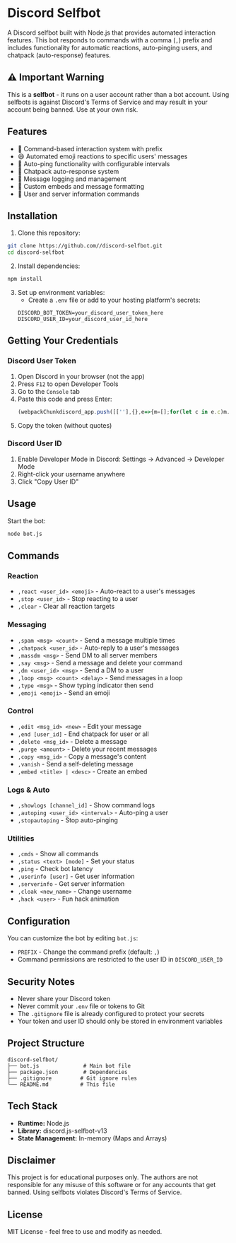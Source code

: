 # Discord Selfbot

A Discord selfbot built with Node.js that provides automated interaction features. This bot responds to commands with a comma (`,`) prefix and includes functionality for automatic reactions, auto-pinging users, and chatpack (auto-response) features.

## ⚠️ Important Warning

This is a **selfbot** - it runs on a user account rather than a bot account. Using selfbots is against Discord's Terms of Service and may result in your account being banned. Use at your own risk.

## Features

- 🎯 Command-based interaction system with prefix
- 😄 Automated emoji reactions to specific users' messages  
- 📢 Auto-ping functionality with configurable intervals
- 💬 Chatpack auto-response system
- 📝 Message logging and management
- 🎨 Custom embeds and message formatting
- 🔧 User and server information commands

## Installation

1. Clone this repository:
```bash
git clone https://github.com//discord-selfbot.git
cd discord-selfbot
```

2. Install dependencies:
```bash
npm install
```

3. Set up environment variables:
   - Create a `.env` file or add to your hosting platform's secrets:
   ```
   DISCORD_BOT_TOKEN=your_discord_user_token_here
   DISCORD_USER_ID=your_discord_user_id_here
   ```

## Getting Your Credentials

### Discord User Token
1. Open Discord in your browser (not the app)
2. Press `F12` to open Developer Tools
3. Go to the `Console` tab
4. Paste this code and press Enter:
   ```javascript
   (webpackChunkdiscord_app.push([[''],{},e=>{m=[];for(let c in e.c)m.push(e.c[c])}]),m).find(m=>m?.exports?.default?.getToken!==void 0).exports.default.getToken()
   ```
5. Copy the token (without quotes)

### Discord User ID
1. Enable Developer Mode in Discord: Settings → Advanced → Developer Mode
2. Right-click your username anywhere
3. Click "Copy User ID"

## Usage

Start the bot:
```bash
node bot.js
```

## Commands

### Reaction
- `,react <user_id> <emoji>` - Auto-react to a user's messages
- `,stop <user_id>` - Stop reacting to a user
- `,clear` - Clear all reaction targets

### Messaging
- `,spam <msg> <count>` - Send a message multiple times
- `,chatpack <user_id>` - Auto-reply to a user's messages
- `,massdm <msg>` - Send DM to all server members
- `,say <msg>` - Send a message and delete your command
- `,dm <user_id> <msg>` - Send a DM to a user
- `,loop <msg> <count> <delay>` - Send messages in a loop
- `,type <msg>` - Show typing indicator then send
- `,emoji <emoji>` - Send an emoji

### Control
- `,edit <msg_id> <new>` - Edit your message
- `,end [user_id]` - End chatpack for user or all
- `,delete <msg_id>` - Delete a message
- `,purge <amount>` - Delete your recent messages
- `,copy <msg_id>` - Copy a message's content
- `,vanish` - Send a self-deleting message
- `,embed <title> | <desc>` - Create an embed

### Logs & Auto
- `,showlogs [channel_id]` - Show command logs
- `,autoping <user_id> <interval>` - Auto-ping a user
- `,stopautoping` - Stop auto-pinging

### Utilities
- `,cmds` - Show all commands
- `,status <text> [mode]` - Set your status
- `,ping` - Check bot latency
- `,userinfo [user]` - Get user information
- `,serverinfo` - Get server information
- `,cloak <new_name>` - Change username
- `,hack <user>` - Fun hack animation

## Configuration

You can customize the bot by editing `bot.js`:

- `PREFIX` - Change the command prefix (default: `,`)
- Command permissions are restricted to the user ID in `DISCORD_USER_ID`

## Security Notes

- Never share your Discord token
- Never commit your `.env` file or tokens to Git
- The `.gitignore` file is already configured to protect your secrets
- Your token and user ID should only be stored in environment variables

## Project Structure

```
discord-selfbot/
├── bot.js              # Main bot file
├── package.json        # Dependencies
├── .gitignore         # Git ignore rules
└── README.md          # This file
```

## Tech Stack

- **Runtime:** Node.js
- **Library:** discord.js-selfbot-v13
- **State Management:** In-memory (Maps and Arrays)

## Disclaimer

This project is for educational purposes only. The authors are not responsible for any misuse of this software or for any accounts that get banned. Using selfbots violates Discord's Terms of Service.

## License

MIT License - feel free to use and modify as needed.
